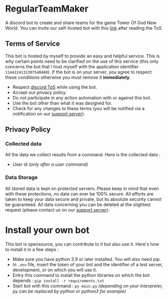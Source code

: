 # RegularTeamMaker
A discord bot to create and share teams for the game Tower Of God New World.
You can invite our self-hosted bot with this [link](https://discord.com/api/oauth2/authorize?client_id=1144224131307540480&permissions=274878220288&scope=bot%20applications.commands) after reading the ToS

## Terms of Service
This bot is hosted by myself to provide an easy and helpful service. This is why certain points need to be clarified on the use of this service (this only concerns the bot that I host myself with the application identifier `1144224131307540480`). If the bot is on your server, you agree to respect these conditions otherwise you must remove it **immediately**.
* Respect [discord ToS](https://discord.com/terms) while using the bot.
* Accept our privacy policy.
* Do not participate in any action automation with or against this bot.
* Use the bot other than what it was designed for.
* Check for any changes to these terms (you will be notified via a notification on our [support server](https://discord.gg/BqJYGtxRbA)).

## Privacy Policy
### Collected data
All the data we collect results from a command. Here is the collected data :
* User id *(only after a user command)*

### Data Storage
All stored data is kept on protected servers. Please keep in mind that even with these protections, no data can ever be 100% secure. All efforts are taken to keep your data secure and private, but its absolute security cannot be guaranteed. All data concerning you can be deleted at the slightest request (please contact us on our [support server](https://discord.gg/BqJYGtxRbA)).


# Install your own bot
This bot is opensource, you can contribute to it but also use it. Here's how to install it in a few steps :
* Make sure you have python 3.9 or later installed. You will also need pip.
* In `.env` file, insert the token of your bot and the identifier of a test server, development, or on which you will use it.
* Entry this command to install the python libraries on which the bot depends : `pip install -r requirements.txt`
* Start bot with this command : `py main.py` *(depending on your interpreter, py can be replaced by python or python3 for example)*
